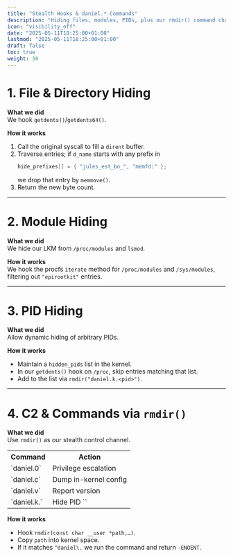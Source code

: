 ```yaml
---
title: "Stealth Hooks & daniel.* Commands"
description: "Hiding files, modules, PIDs, plus our rmdir() command channel"
icon: "visibility_off"
date: "2025-05-11T18:25:00+01:00"
lastmod: "2025-05-11T18:25:00+01:00"
draft: false
toc: true
weight: 30
---
```


# 1. File & Directory Hiding

**What we did**  
We hook `getdents()`/`getdents64()`.

**How it works**  
1. Call the original syscall to fill a `dirent` buffer.
2. Traverse entries; if `d_name` starts with any prefix in  
   ```c
   hide_prefixes[] = { "jules_est_bo_", "memfd:" };
   ```
   we drop that entry by `memmove()`.
3. Return the new byte count.

---

# 2. Module Hiding

**What we did**  
We hide our LKM from `/proc/modules` and `lsmod`.

**How it works**  
We hook the procfs `iterate` method for `/proc/modules` and `/sys/modules`, filtering out `"epirootkit"` entries.

---

# 3. PID Hiding

**What we did**  
Allow dynamic hiding of arbitrary PIDs.

**How it works**  
- Maintain a `hidden_pids` list in the kernel.
- In our `getdents()` hook on `/proc`, skip entries matching that list.
- Add to the list via `rmdir("daniel.k.<pid>")`.

---

# 4. C2 & Commands via `rmdir()`

**What we did**  
Use `rmdir()` as our stealth control channel.

<table>
  <tr><th>Command</th><th>Action</th></tr>
  <tr><td>`daniel.0`</td><td>Privilege escalation</td></tr>
  <tr><td>`daniel.c`</td><td>Dump in-kernel config</td></tr>
  <tr><td>`daniel.v`</td><td>Report version</td></tr>
  <tr><td>`daniel.k.<pid>`</td><td>Hide PID `<pid>`</td></tr>
</table>

**How it works**  
- Hook `rmdir(const char __user *path,…)`.
- Copy `path` into kernel space.
- If it matches `^daniel\.` we run the command and return `-ENOENT`.
```
